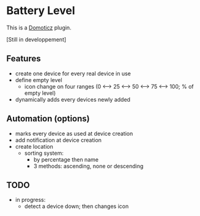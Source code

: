 # Battery Level

This is a [Domoticz](https://www.domoticz.com/) plugin.

[Still in developpement]

## Features

* create one device for every real device in use
* define empty level
  * icon change on four ranges (0 <--> 25 <--> 50 <--> 75 <--> 100; % of empty level)
* dynamically adds every devices newly added

## Automation (options)

* marks every device as used at device creation
* add notification at device creation
* create location
  * sorting system:
    * by percentage then name
    * 3 methods: ascending, none or descending

## TODO

* in progress:
  * detect a device down; then changes icon
